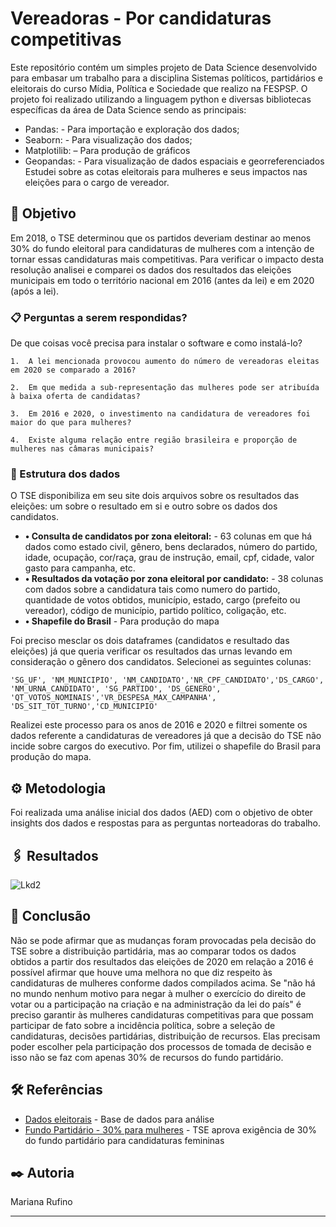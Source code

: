 
 # Vereadoras - Por candidaturas competitivas

Este repositório contém um simples projeto de Data Science desenvolvido para embasar um trabalho para a disciplina Sistemas políticos, partidários e eleitorais do curso Mídia, Política e Sociedade que realizo na FESPSP. O projeto foi realizado utilizando a linguagem python e diversas bibliotecas específicas da área de Data Science sendo as principais:

* 	Pandas: - Para importação e exploração dos dados;
* 	Seaborn:  - Para visualização dos dados;
* 	Matplotilib: – Para produção de gráficos
* 	Geopandas: - Para visualização de dados espaciais e georreferenciados
Estudei sobre as cotas eleitorais para mulheres e seus impactos nas eleições para o cargo de vereador. 


## 🚀 Objetivo

Em 2018, o TSE determinou que os partidos deveriam destinar ao menos 30% do fundo eleitoral para candidaturas de mulheres com a intenção de tornar essas candidaturas mais competitivas. Para verificar o impacto desta resolução analisei e comparei os dados dos resultados das eleições municipais em todo o território nacional em 2016 (antes da lei) e em 2020 (após a lei).

### 📋 Perguntas a serem respondidas?

De que coisas você precisa para instalar o software e como instalá-lo?

```
1.	A lei mencionada provocou aumento do número de vereadoras eleitas em 2020 se comparado a 2016?
```
```
2.	Em que medida a sub-representação das mulheres pode ser atribuída à baixa oferta de candidatas?
```
```
3.	Em 2016 e 2020, o investimento na candidatura de vereadores foi maior do que para mulheres?
```
```
4.	Existe alguma relação entre região brasileira e proporção de mulheres nas câmaras municipais? 
```

### 🔧 Estrutura dos dados

O TSE disponibiliza em seu site dois arquivos sobre os resultados das eleições: um sobre o resultado em si e outro sobre os dados dos candidatos. 

* **•	Consulta de candidatos por zona eleitoral:** - 63 colunas em que há dados como estado civil, gênero, bens declarados, número do partido, idade, ocupação, cor/raça, grau de instrução, email, cpf, cidade, valor gasto para campanha, etc.
* **•	Resultados da votação por zona eleitoral por candidato:** - 38 colunas com dados sobre a candidatura tais como numero do partido, quantidade de votos obtidos,  município, estado, cargo (prefeito ou vereador), código de município, partido político, coligação, etc. 
* **•	Shapefile do Brasil** - Para produção do mapa

Foi preciso mesclar os dois dataframes (candidatos e resultado das eleições) já que queria verificar os resultados das urnas levando em consideração o gênero dos candidatos. Selecionei as seguintes colunas: 

```
'SG_UF', 'NM_MUNICIPIO', 'NM_CANDIDATO','NR_CPF_CANDIDATO','DS_CARGO', 'NM_URNA_CANDIDATO', 'SG_PARTIDO', 'DS_GENERO', 'QT_VOTOS_NOMINAIS','VR_DESPESA_MAX_CAMPANHA', 'DS_SIT_TOT_TURNO','CD_MUNICIPIO'
```

Realizei este processo para os anos de 2016 e 2020 e filtrei somente os dados referente a candidaturas de vereadores já que a decisão do TSE não incide sobre cargos do executivo. Por fim, utilizei o shapefile do Brasil para produção do mapa.

## ⚙️ Metodologia

Foi realizada uma análise inicial dos dados (AED) com o objetivo de obter insights dos dados e respostas para as perguntas norteadoras do trabalho. 

## 🖇️ Resultados

![Lkd2](https://user-images.githubusercontent.com/80469682/124503200-6c34c880-dd9b-11eb-864f-a24cfed83ef9.png)


## 📌 Conclusão

Não se pode afirmar que as mudanças foram provocadas pela decisão do TSE sobre a distribuição partidária, mas ao comparar todos os dados obtidos a partir dos resultados das eleições de 2020 em relação a 2016 é possível afirmar que houve uma melhora no que diz respeito às candidaturas de mulheres conforme dados compilados acima. Se "não há no mundo nenhum motivo para negar à mulher o exercício do direito de votar ou a participação na criação e na administração da lei do país" é preciso garantir às mulheres candidaturas competitivas para que possam participar de fato sobre a incidência política, sobre a seleção de candidaturas, decisões partidárias, distribuição de recursos. Elas precisam poder escolher pela participação dos processos de tomada de decisão e isso não se faz com apenas 30% de recursos do fundo partidário.

## 🛠️ Referências

* [Dados eleitorais](https://www.tse.jus.br/eleicoes/estatisticas/repositorio-de-dados-eleitorais-1/repositorio-de-dados-eleitorais) - Base de dados para análise
* [Fundo Partidário - 30% para mulheres](https://www.tse.jus.br/imprensa/noticias-tse/2020/Agosto/acoes-do-tse-valorizam-participacao-da-mulher-na-politica-e-incentivam-candidaturas-femininas) - TSE aprova exigência de 30% do fundo partidário para candidaturas femininas

## ✒️ Autoria

Mariana Rufino

---



